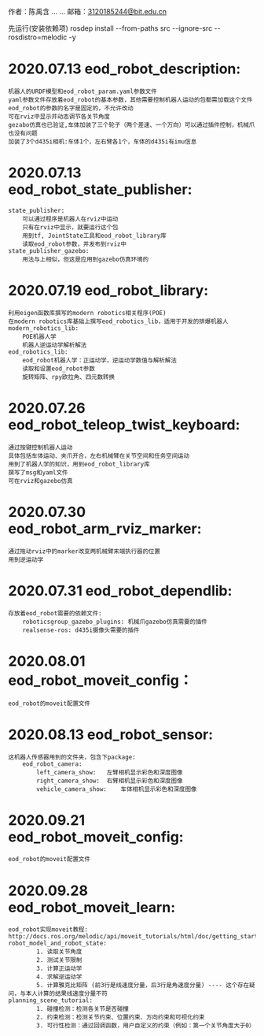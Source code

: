 
作者：陈禹含 ... ... 
邮箱：3120185244@bit.edu.cn

先运行(安装依赖项)
rosdep install --from-paths src --ignore-src --rosdistro=melodic -y

# 2020.07.13 eod_robot_description: 
	机器人的URDF模型和eod_robot_param.yaml参数文件
	yaml参数文件存放着eod_robot的基本参数，其他需要控制机器人运动的包都需加载这个文件
	eod_robot的参数的名字是固定的，不允许改动
	可在rviz中显示并动态调节各关节角度
	gezabo仿真也已验证,车体加装了三个轮子（两个差速、一个万向）可以通过插件控制，机械爪也没有问题
	加装了3个d435i相机:车体1个，左右臂各1个，车体的d435i有imu信息


# 2020.07.13 eod_robot_state_publisher:
	state_publisher:
		可以通过程序是机器人在rviz中运动
		只有在rviz中显示，就要运行这个包
		用到tf, JointState工具和eod_robot_library库
		读取eod_robot参数，并发布到rviz中
	state_publisher_gazebo:
		用法与上相似，但这是应用到gazebo仿真环境的
	
	

# 2020.07.19 eod_robot_library:
	利用eigen函数库撰写的modern robotics相关程序(POE)
	在modern robotics库基础上撰写eod_robotics_lib，适用于开发的排爆机器人
	modern_robotics_lib:
		POE机器人学
		机器人逆运动学解析解法
	eod_robotics_lib:
		eod_robot机器人学：正运动学，逆运动学数值与解析解法
		读取和设置eod_robot参数
		旋转矩阵、rpy欧拉角、四元数转换


# 2020.07.26 eod_robot_teleop_twist_keyboard:
	通过按键控制机器人运动
	具体包括车体运动、夹爪开合，左右机械臂在关节空间和任务空间运动
	用到了机器人学的知识，用到eod_robot_library库
	撰写了msg和yaml文件
	可在rviz和gazebo仿真


# 2020.07.30 eod_robot_arm_rviz_marker:
	通过拖动rviz中的marker改变两机械臂末端执行器的位置
	用到逆运动学


# 2020.07.31 eod_robot_dependlib:
	存放着eod_robot需要的依赖文件:
		roboticsgroup_gazebo_plugins: 机械爪gazebo仿真需要的插件
		realsense-ros: d435i摄像头需要的插件


# 2020.08.01 eod_robot_moveit_config：
	eod_robot的moveit配置文件


# 2020.08.13 eod_robot_sensor:
	这机器人传感器用到的文件夹，包含下package:
		eod_robot_camera:
			left_camera_show:	左臂相机显示彩色和深度图像
			right_camera_show:	右臂相机显示彩色和深度图像
			vehicle_camera_show:	车体相机显示彩色和深度图像

# 2020.09.21 eod_robot_moveit_config:
	eod_robot的moveit配置文件

# 2020.09.28 eod_robot_moveit_learn:
	eod_robot实现moveit教程: http://docs.ros.org/melodic/api/moveit_tutorials/html/doc/getting_started/getting_started.html
	robot_model_and_robot_state: 
			1. 读取关节角度
			2. 测试关节限制
			3. 计算正运动学
			4. 求解逆运动学
			5. 计算雅克比矩阵 (前3行是线速度分量，后3行是角速度分量) ---- 这个存在疑问，与本人计算的结果线速度分量不符
	planning_scene_tutorial:
			1. 碰撞检测：检测各关节是否碰撞
			2. 约束检测：检测关节约束、位置约束、方向约束和可视化约束
			3. 可行性检测：通过回调函数，用户自定义的约束（例如：第一个关节角度大于0）
	
















